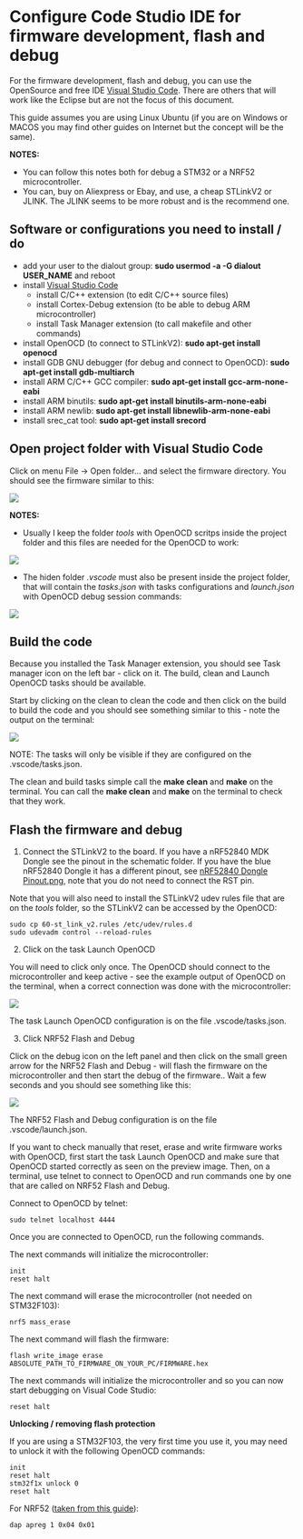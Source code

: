 # Configure Code Studio IDE for firmware development, flash and debug

For the firmware development, flash and debug, you can use the OpenSource and free IDE [Visual Studio Code](https://code.visualstudio.com/). There are others that will work like the Eclipse but are not the focus of this document.

This guide assumes you are using Linux Ubuntu (if you are on Windows or MACOS you may find other guides on Internet but the concept will be the same).

**NOTES:**
* You can follow this notes both for debug a STM32 or a NRF52 microcontroller.
* You can, buy on Aliexpress or Ebay, and use, a cheap STLinkV2 or JLINK. The JLINK seems to be more robust and is the recommend one.

## Software or configurations you need to install / do

- add your user to the dialout group: __sudo usermod -a -G dialout USER_NAME__ and reboot
- install [Visual Studio Code](https://code.visualstudio.com/)
  - install C/C++ extension (to edit C/C++ source files)
  - install Cortex-Debug extension (to be able to debug ARM microcontroller)
  - install Task Manager extension (to call makefile and other commands)
- install OpenOCD (to connect to STLinkV2): __sudo apt-get install openocd__
- install GDB GNU debugger (for debug and connect to OpenOCD): __sudo apt-get install gdb-multiarch__
- install ARM C/C++ GCC compiler: __sudo apt-get install gcc-arm-none-eabi__
- install ARM binutils: __sudo apt-get install binutils-arm-none-eabi__
- install ARM newlib: __sudo apt-get install libnewlib-arm-none-eabi__
- install srec_cat tool: __sudo apt-get install srecord__

## Open project folder with Visual Studio Code

Click on menu File -> Open folder... and select the firmware directory. You should see the firmware similar to this:

![](flash_debug_1.png)

**NOTES:**
* Usually I keep the folder *tools* with OpenOCD scritps inside the project folder and this files are needed for the OpenOCD to work:

![](tools_folder.png)

* The hiden folder *.vscode* must also be present inside the project folder, that will contain the *tasks.json* with tasks configurations and *launch.json* with OpenOCD debug session commands:

![](vscode_folder.png)

## Build the code

Because you installed the Task Manager extension, you should see Task manager icon on the left bar - click on it. The build, clean and Launch OpenOCD tasks should be available.

Start by clicking on the clean to clean the code and then click on the build to build the code and you should see something similar to this - note the output on the terminal:

![](flash_debug_2.png)

NOTE: The tasks will only be visible if they are configured on the .vscode/tasks.json.

The clean and build tasks simple call the __make clean__ and __make__ on the terminal. You can call the __make clean__ and __make__ on the terminal to check that they work.

## Flash the firmware and debug

1. Connect the STLinkV2 to the board. If you have a nRF52840 MDK Dongle see the pinout in the schematic folder. If you have the blue nRF52840 Dongle it has a different pinout, see [nRF52840 Dongle Pinout.png](nRF52840_Dongle_Pinout.png), note that you do not need to connect the RST pin.

Note that you will also need to install the STLinkV2 udev rules file that are on the *tools* folder, so the STLinkV2 can be accessed by the OpenOCD:
```
sudo cp 60-st_link_v2.rules /etc/udev/rules.d
sudo udevadm control --reload-rules
```

2. Click on the task Launch OpenOCD

You will need to click only once. The OpenOCD should connect to the microcontroller and keep active - see the example output of OpenOCD on the terminal, when a correct connection was done with the microcontroller:

![](flash_debug_3.png)

The task Launch OpenOCD configuration is on the file .vscode/tasks.json.

3. Click NRF52 Flash and Debug

Click on the debug icon on the left panel and then click on the small green arrow for the NRF52 Flash and Debug - will flash the firmware on the microcontroller and then start the debug of the firmware.. Wait a few seconds and you should see something like this:

![](flash_debug_4.png)

The NRF52 Flash and Debug configuration is on the file .vscode/launch.json.

If you want to check manually that reset, erase and write firmware works with OpenOCD, first start the task Launch OpenOCD and make sure that OpenOCD started correctly as seen on the preview image. Then, on a terminal, use telnet to connect to OpenOCD and run commands one by one that are called on NRF52 Flash and Debug.

Connect to OpenOCD by telnet:
```
sudo telnet localhost 4444
```

Once you are connected to OpenOCD, run the following commands.

The next commands will initialize the microcontroller:
```
init
reset halt
```

The next command will erase the microcontroller (not needed on STM32F103):
```
nrf5 mass_erase
```

The next command will flash the firmware:
```
flash write_image erase ABSOLUTE_PATH_TO_FIRMWARE_ON_YOUR_PC/FIRMWARE.hex
```

The next commands will initialize the microcontroller and so you can now start debugging on Visual Code Studio:
```
reset halt
```

**Unlocking / removing flash protection**

If you are using a STM32F103, the very first time you use it, you may need to unlock it with the following OpenOCD commands:
```
init
reset halt
stm32f1x unlock 0
reset halt
```

For NRF52 ([taken from this guide](https://blog.dbrgn.ch/2020/5/16/nrf52-unprotect-flash-jlink-openocd/)):
```
dap apreg 1 0x04 0x01
```